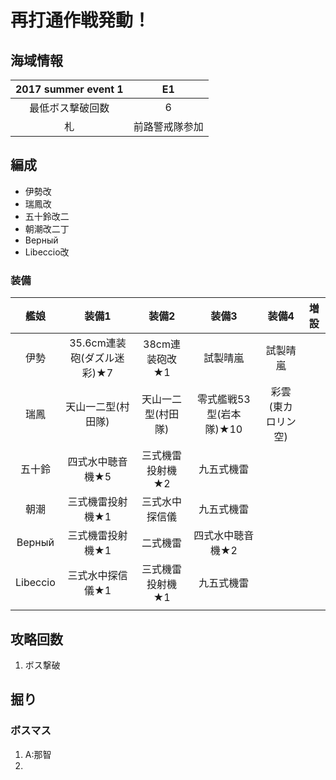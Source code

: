 # 再打通作戦発動！

## 海域情報

| 2017 summer event 1 | E1      |
| :-:                 | :-:      |
| 最低ボス撃破回数    | 6        |
|札| 前路警戒隊参加|

## 編成

- 伊勢改
- 瑞鳳改
- 五十鈴改二
- 朝潮改二丁
- Верный
- Libeccio改

### 装備

| 艦娘     | 装備1                      | 装備2              | 装備3                   | 装備4              | 増設 |
| :-:      | :---------------------:    | :----------------: | :---------:             | :-:                | :-:  |
| 伊勢     | 35.6cm連装砲(ダズル迷彩)★7 | 38cm連装砲改★1     | 試製晴嵐                | 試製晴嵐           |      |
| 瑞鳳     | 天山一二型(村田隊)         | 天山一二型(村田隊) | 零式艦戦53型(岩本隊)★10 | 彩雲(東カロリン空) |      |
| 五十鈴   | 四式水中聴音機★5           | 三式機雷投射機★2   | 九五式機雷              |                    |      |
| 朝潮     | 三式機雷投射機★1           | 三式水中探信儀     | 九五式機雷              |                    |      |
| Верный   | 三式機雷投射機★1           | 二式機雷           | 四式水中聴音機★2        |                    |      |
| Libeccio | 三式水中探信儀★1           | 三式機雷投射機★1   | 九五式機雷              |                    |      |
|          |                            |                    |                         |                    |      |


## 攻略回数

1. ボス撃破

## 掘り

### ボスマス

1. A:那智
1. 